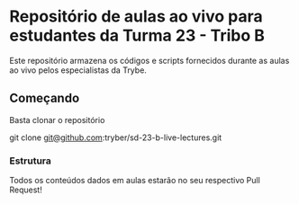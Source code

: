 # Repositório de aulas ao vivo para estudantes da Turma 23 - Tribo B

Este repositório armazena os códigos e scripts fornecidos durante as aulas ao vivo pelos especialistas da Trybe.

## Começando

Basta clonar o repositório

git clone git@github.com:tryber/sd-23-b-live-lectures.git

### Estrutura

Todos os conteúdos dados em aulas estarão no seu respectivo Pull Request!

